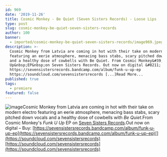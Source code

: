 ```yaml
---
id: 969
date: '2019-11-26'
title: Cosmic Monkey - Be Quiet (Seven Sisters Records) - Loose Lips
type: post
slug: cosmic-monkey-be-quiet-seven-sisters-records
author: 100
banner:
  - imported/cosmic-monkey-be-quiet-seven-sisters-records/image969.jpeg
description: >-
  Cosmic Monkey from Latvia are coming in hot with their take on modern electro
  featuring an eerie atmosphere, menacing bass stabs, scary pitched down vocals
  and a healthy dose of cowbells with Be Quiet. From Cosmic Monkey&#39;s Funk U
  Up&nbsp;EP&nbsp;on Seven Sisters Records. Out now on digital &#8211; Buy:
  https://sevensistersrecords.bandcamp.com/album/funk-u-up-ep
  https://soundcloud.com/sevensistersrecords [...]Read More...
published: true
tags:
  - premiere
featured: false
---
```

![image](../imported/cosmic-monkey-be-quiet-seven-sisters-records/image969.jpeg)Cosmic Monkey from Latvia are coming in hot with their take on modern electro featuring an eerie atmosphere, menacing bass stabs, scary pitched down vocals and a healthy dose of cowbells with _Be Quiet_.From Cosmic Monkey's _Funk U Up_ EP on [Seven Sisters Records](https://sevensistersrecords.bandcamp.com/).Out now on digital – Buy: [](https://sevensistersrecords.bandcamp.com/album/funk-u-up-ep?fbclid=IwAR21s3UXIk9-s9NLCJcHC8o6IfB4OEnVPBDhXP8ysb428J3FiOioPHsokmw)[https://sevensistersrecords.bandcamp.com/album/funk-u-up-ep](https://sevensistersrecords.bandcamp.com/album/funk-u-up-ep)[](https://soundcloud.com/sevensistersrecords)[https://soundcloud.com/sevensistersrecords](https://soundcloud.com/sevensistersrecords)
